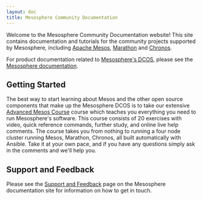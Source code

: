 ```yaml
---
layout: doc
title: Mesosphere Community Documentation
---
```


Welcome to the Mesosphere Community Documentation website! This site contains documentation and tutorials for the community projects supported by Mesosphere, including [Apache Mesos](http://mesos.apache.org/), [Marathon](https://github.com/mesosphere/marathon) and [Chronos](https://github.com/mesos/chronos).

For product documentation related to [Mesosphere's DCOS](https://mesosphere.com/learn/), please see the [Mesosphere documentation](http://docs.mesosphere.com).


## Getting Started

The best way to start learning about Mesos and the other open source components that make up the Mesosphere DCOS is to take our extensive [Advanced Mesos Course](/intro-course/) course which teaches you everything you need to run Mesosphere's software.  This course consists of 20 exercises with video, quick reference commands, further study, and online live help comments.  The course takes you from nothing to running a four node cluster running Mesos, Marathon, Chronos, all built automatically with Ansible.  Take it at your own pace, and if you have any questions simply ask in the comments and we'll help you.

## Support and Feedback

Please see the [Support and Feedback](https://docs.mesosphere.com/support/) page on the Mesosphere documentation site for information on how to get in touch.
